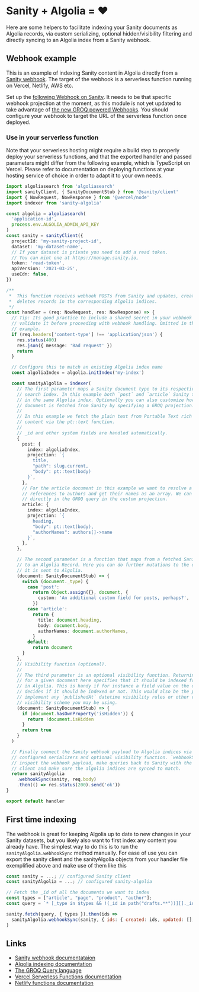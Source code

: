# Sanity + Algolia = ♥️

Here are some helpers to facilitate indexing your Sanity documents as Algolia records, via custom serializing, optional hidden/visibility filtering and directly syncing to an Algolia index from a Sanity webhook.

## Webhook example

This is an example of indexing Sanity content in Algolia directly from a [Sanity webhook](https://www.sanity.io/docs/webhooks). The target of the webhook is a serverless function running on Vercel, Netlify, AWS etc.

Set up the [following Webhook on Sanity](https://www.sanity.io/manage/webhooks/share?name=Legacy+webhook&description=Recreation+of+legacy+webhooks&url=&on=create&on=delete&on=update&filter=&projection=%7B%0A++%22transactionId%22%3A+_rev%2C%0A++%22projectId%22%3A+sanity%3A%3AprojectId%28%29%2C%0A++%22dataset%22%3A+sanity%3A%3Adataset%28%29%2C%0A++%22ids%22%3A+%7B%0A++++%22created%22%3A+%5B%0A++++%09select%28before%28%29+%3D%3D+null+%26%26+after%28%29+%21%3D+null+%3D%3E+_id%29%0A++++%5D%2C%0A++++%22deleted%22%3A+%5B%0A++++++select%28before%28%29+%21%3D+null+%26%26+after%28%29+%3D%3D+null+%3D%3E+_id%29%0A++++%5D%2C%0A++++%22updated%22%3A+%5B%0A++++++select%28before%28%29+%21%3D+null+%26%26+after%28%29+%21%3D+null+%3D%3E+_id%29%0A++++%5D%2C%0A++++%22all%22%3A+%5B%0A++++++_id%0A++++%5D%0A++%7D%0A%7D&httpMethod=POST&apiVersion=v2021-03-25&includeDrafts=). It needs to be that specific webhook projection at the moment, as this module is not yet updated to take advantage of [the new GROQ powered Webhooks](https://www.sanity.io/blog/introducing-groq-powered-webhooks). You should configure your webhook to target the URL of the serverless function once deployed.

### Use in your serverless function

Note that your serverless hosting might require a build step to properly deploy your serverless functions, and that the exported handler and passed parameters might differ from the following example, which is TypeScript on Vercel. Please refer to documentation on deploying functions at your hosting service of choice in order to adapt it to your own needs.

```typescript
import algoliasearch from 'algoliasearch'
import sanityClient, { SanityDocumentStub } from '@sanity/client'
import { NowRequest, NowResponse } from '@vercel/node'
import indexer from 'sanity-algolia'

const algolia = algoliasearch(
  'application-id',
  process.env.ALGOLIA_ADMIN_API_KEY
)
const sanity = sanityClient({
  projectId: 'my-sanity-project-id',
  dataset: 'my-dataset-name',
  // If your dataset is private you need to add a read token.
  // You can mint one at https://manage.sanity.io,
  token: 'read-token',
  apiVersion: '2021-03-25',
  useCdn: false,
})

/**
 *  This function receives webhook POSTs from Sanity and updates, creates or
 *  deletes records in the corresponding Algolia indices.
 */
const handler = (req: NowRequest, res: NowResponse) => {
  // Tip: Its good practice to include a shared secret in your webhook URLs and
  // validate it before proceeding with webhook handling. Omitted in this short
  // example.
  if (req.headers['content-type'] !== 'application/json') {
    res.status(400)
    res.json({ message: 'Bad request' })
    return
  }

  // Configure this to match an existing Algolia index name
  const algoliaIndex = algolia.initIndex('my-index')

  const sanityAlgolia = indexer(
    // The first parameter maps a Sanity document type to its respective Algolia
    // search index. In this example both `post` and `article` Sanity types live
    // in the same Algolia index. Optionally you can also customize how the
    // document is fetched from Sanity by specifying a GROQ projection.
    //
    // In this example we fetch the plain text from Portable Text rich text
    // content via the pt::text function.
    //
    // _id and other system fields are handled automatically.
    {
      post: {
        index: algoliaIndex,
        projection: `{
          title,
          "path": slug.current,
          "body": pt::text(body)
        }`,
      },
      // For the article document in this example we want to resolve a list of
      // references to authors and get their names as an array. We can do this
      // directly in the GROQ query in the custom projection.
      article: {
        index: algoliaIndex,
        projection: `{
          heading,
          "body": pt::text(body),
          "authorNames": authors[]->name
        }`,
      },
    },

    // The second parameter is a function that maps from a fetched Sanity document
    // to an Algolia Record. Here you can do further mutations to the data before
    // it is sent to Algolia.
    (document: SanityDocumentStub) => {
      switch (document._type) {
        case 'post':
          return Object.assign({}, document, {
            custom: 'An additional custom field for posts, perhaps?',
          })
        case 'article':
          return {
            title: document.heading,
            body: document.body,
            authorNames: document.authorNames,
          }
        default:
          return document
      }
    },
    // Visibility function (optional).
    //
    // The third parameter is an optional visibility function. Returning `true`
    // for a given document here specifies that it should be indexed for search
    // in Algolia. This is handy if for instance a field value on the document
    // decides if it should be indexed or not. This would also be the place to
    // implement any `publishedAt` datetime visibility rules or other custom
    // visibility scheme you may be using.
    (document: SanityDocumentStub) => {
      if (document.hasOwnProperty('isHidden')) {
        return !document.isHidden
      }
      return true
    }
  )

  // Finally connect the Sanity webhook payload to Algolia indices via the
  // configured serializers and optional visibility function. `webhookSync` will
  // inspect the webhook payload, make queries back to Sanity with the `sanity`
  // client and make sure the algolia indices are synced to match.
  return sanityAlgolia
    .webhookSync(sanity, req.body)
    .then(() => res.status(200).send('ok'))
}

export default handler
```

## First time indexing

The webhook is great for keeping Algolia up to date to new changes in your Sanity datasets, but you likely also want to first index any content you already have. The simplest way to do this is to run the `sanityAlgolia.webhookSync` method manually. For ease of use you can export the sanity client and the sanityAlgolia objects from your handler file exemplified above and make use of them like this

```javascript
const sanity = ...; // configured Sanity client
const sanityAlgolia = ...; // configured sanity-algolia

// Fetch the _id of all the documents we want to index
const types = ["article", "page", "product", "author"];
const query = `* [_type in $types && !(_id in path("drafts.**"))][]._id`

sanity.fetch(query, { types }).then(ids => 
  sanityAlgolia.webhookSync(sanity, { ids: { created: ids, updated: [], deleted: [] }})
)
```

## Links

- [Sanity webhook documentataion](https://www.sanity.io/docs/webhooks)
- [Algolia indexing documentation](https://www.algolia.com/doc/api-client/methods/indexing/)
- [The GROQ Query language](https://www.sanity.io/docs/groq)
- [Vercel Serverless Functions documentation](https://vercel.com/docs/serverless-functions/introduction)
- [Netlify functions documentation](https://docs.netlify.com/functions/build-with-javascript/)
